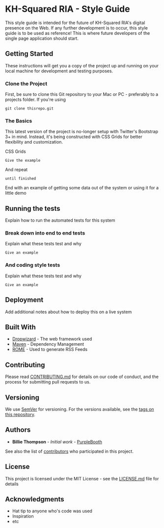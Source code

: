 # KH-Squared RIA - Style Guide

This style guide is intended for the future of KH-Squared RIA's digital presence on the Web. If any further development is to occur, this style guide is to be used as reference! This is where future developers of the single page application should start.

## Getting Started

These instructions will get you a copy of the project up and running on your local machine for development and testing purposes.

### Clone the Project

First, be sure to clone this Git repository to your Mac or PC - preferably to a projects folder. If you're using 

```
git clone thisrepo.git
```

### The Basics

This latest version of the project is no-longer setup with Twitter's Bootstrap 3+ in mind. Instead, it's being constructed with CSS Grids for better flexibility and customization.

CSS Grids

```
Give the example
```

And repeat

```
until finished
```

End with an example of getting some data out of the system or using it for a little demo

## Running the tests

Explain how to run the automated tests for this system

### Break down into end to end tests

Explain what these tests test and why

```
Give an example
```

### And coding style tests

Explain what these tests test and why

```
Give an example
```

## Deployment

Add additional notes about how to deploy this on a live system

## Built With

* [Dropwizard](http://www.dropwizard.io/1.0.2/docs/) - The web framework used
* [Maven](https://maven.apache.org/) - Dependency Management
* [ROME](https://rometools.github.io/rome/) - Used to generate RSS Feeds

## Contributing

Please read [CONTRIBUTING.md](https://gist.github.com/PurpleBooth/b24679402957c63ec426) for details on our code of conduct, and the process for submitting pull requests to us.

## Versioning

We use [SemVer](http://semver.org/) for versioning. For the versions available, see the [tags on this repository](https://github.com/your/project/tags). 

## Authors

* **Billie Thompson** - *Initial work* - [PurpleBooth](https://github.com/PurpleBooth)

See also the list of [contributors](https://github.com/your/project/contributors) who participated in this project.

## License

This project is licensed under the MIT License - see the [LICENSE.md](LICENSE.md) file for details

## Acknowledgments

* Hat tip to anyone who's code was used
* Inspiration
* etc

